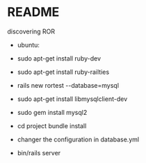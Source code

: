 # README

discovering ROR 

* ubuntu:

* sudo apt-get install ruby-dev

* sudo apt-get install ruby-railties

* rails new rortest --database=mysql

* sudo apt-get install libmysqlclient-dev

* sudo gem install mysql2

* cd project bundle install

* changer the configuration in database.yml

* bin/rails server
